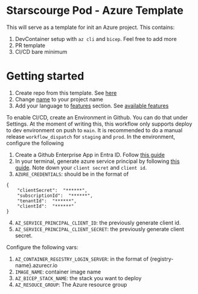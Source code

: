 # Starscourge Pod - Azure Template

This will serve as a template for init an Azure project. This contains:

1. DevContainer setup with `az cli` and `bicep`. Feel free to add more
2. PR template
3. CI/CD bare minimum

# Getting started

1. Create repo from this template. See [here](https://docs.github.com/en/repositories/creating-and-managing-repositories/creating-a-repository-from-a-template)
2. Change [name](./.devcontainer/devcontainer.json#L2) to your project name
3. Add your language to [features](./.devcontainer/devcontainer.json#L4) section. See [available features](https://containers.dev/features)

To enable CI/CD, create an Environment in Github. You can do that under Settings. At the moment of writing this, this workflow only supports deploy to dev environment on push to `main`. It is recommended to do a manual release `workflow_dispatch` for `staging` and `prod`. In the environment, configure the following

1. Create a Github Enterprise App in Entra ID. Follow [this guide](https://learn.microsoft.com/en-us/azure/app-service/deploy-github-actions?tabs=userlevel%2Caspnetcore)
2. In your terminal, generate azure service principal by following [this guide](./HOW_TO_OBTAIN_SERVICE_PRINCIPAL.md). Note down your `client secret` and `client id`. 
3. `AZURE_CREDENTIALS`: should be in the format of

```
{
    "clientSecret":  "******",
    "subscriptionId":  "******",
    "tenantId":  "******",
    "clientId":  "******"
}
```

4. `AZ_SERVICE_PRINCIPAL_CLIENT_ID`: the previously generate client id.
5. `AZ_SERVICE_PRINCIPAL_CLIENT_SECRET`: the previously generate client secret.

Configure the following vars:

1. `AZ_CONTAINER_REGISTRY_LOGIN_SERVER`: in the format of {registry-name}.azurecr.io
2. `IMAGE_NAME`: container image name
3. `AZ_BICEP_STACK_NAME`: the stack you want to deploy
4. `AZ_RESOUCE_GROUP`: The Azure resource group


